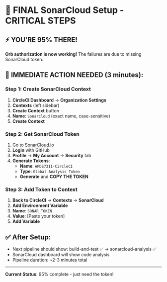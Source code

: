 # 🔧 FINAL SonarCloud Setup - CRITICAL STEPS

## ⚡ **YOU'RE 95% THERE!** 

**Orb authorization is now working!** The failures are due to missing SonarCloud token.

## 🎯 **IMMEDIATE ACTION NEEDED (3 minutes):**

### Step 1: Create SonarCloud Context
1. **CircleCI Dashboard** → **Organization Settings**
2. **Contexts** (left sidebar)
3. **Create Context** button
4. **Name**: `SonarCloud` (exact name, case-sensitive)
5. **Create Context**

### Step 2: Get SonarCloud Token
1. Go to [SonarCloud.io](https://sonarcloud.io)
2. **Login** with GitHub
3. **Profile** → **My Account** → **Security** tab
4. **Generate Tokens**:
   - **Name**: `APDS7311-CircleCI`
   - **Type**: `Global Analysis Token`
   - **Generate** and **COPY THE TOKEN**

### Step 3: Add Token to Context
1. **Back to CircleCI** → **Contexts** → **SonarCloud**
2. **Add Environment Variable**
3. **Name**: `SONAR_TOKEN`
4. **Value**: [Paste your token]
5. **Add Variable**

## ✅ **After Setup:**
- Next pipeline should show: build-and-test ✅ → sonarcloud-analysis ✅
- SonarCloud dashboard will show code analysis
- Pipeline duration: ~2-3 minutes total

---
**Current Status**: 95% complete - just need the token!

